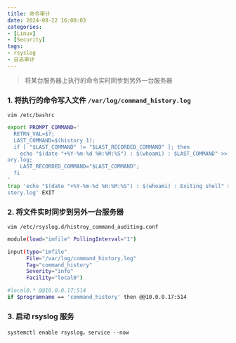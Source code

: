 ```yaml
---
title: 命令审计
date: 2024-08-22 16:00:03
categories: 
- [Linux]
- [Security]
tags: 
- rsyslog
- 日志审计
---
```


> 将某台服务器上执行的命令实时同步到另外一台服务器


### 1. 将执行的命令写入文件 `/var/log/command_history.log`

` vim /etc/bashrc `

``` bash
export PROMPT_COMMAND='
  RETRN_VAL=$?;
  LAST_COMMAND=$(history 1);
  if [ "$LAST_COMMAND" != "$LAST_RECORDED_COMMAND" ]; then
    echo "$(date "+%Y-%m-%d %H:%M:%S") : $(whoami) : $LAST_COMMAND" >> /var/log/command_hist
ory.log;
    LAST_RECORDED_COMMAND="$LAST_COMMAND";
  fi
'
trap 'echo "$(date "+%Y-%m-%d %H:%M:%S") : $(whoami) : Exiting shell" >> /var/log/command_hi
story.log' EXIT
```


### 2. 将文件实时同步到另外一台服务器

` vim /etc/rsyslog.d/histroy_command_auditing.conf `

``` bash
module(load="imfile" PollingInterval="1")

input(type="imfile"
      File="/var/log/command_history.log"
      Tag="command_history"
      Severity="info"
      Facility="local0")

#local0.* @@10.0.0.17:514
if $programname == 'command_history' then @@10.0.0.17:514
```

### 3. 启动 rsyslog 服务
` systemctl enable rsyslog。service --now `
